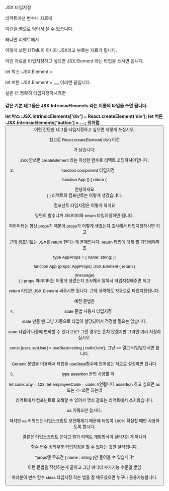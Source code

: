 JSX 타입지정

 

리액트에선 변수나 자료에 <div></div> 이런걸 쌩으로 담아서 쓸 수 있습니다. 

왜냐면 리액트에서 <div></div> 이렇게 쓰면 HTML이 아니라 JSX라고 부르는 자료가 됩니다. 

이런 자료를 타입지정하고 싶으면 JSX.Element 라는 타입을 쓰시면 됩니다.

let 박스 :JSX.Element = <div></div>
let 버튼 :JSX.Element = <button></button>
이러면 끝입니다.

 

 

실은 더 정확히 타입지정하시려면

<div> <a> <h4> 같은 기본 태그들은 JSX.IntrinsicElements 라는 이름의 타입을 쓰면 됩니다.

 

let 박스 :JSX.IntrinsicElements['div'] = React.createElement('div');
let 버튼 :JSX.IntrinsicElements['button'] = <button></button>;
위처럼 <button> 이런 간단한 태그를 타입지정하고 싶으면 저렇게 쓰십시오.

참고로 React.createElement('div') 이건 <div></div> 가 남습니다.

JSX 안쓰면 createElement 라는 이상한 함수로 리액트 코딩하셔야합니다. 

 

 

 

 

 

 

 

3. function component 타입지정

 

function App () {
  return (
    <div>안녕하세요</div>
  )
}
리액트의 컴포넌트는 이렇게 생겼습니다.

컴포넌트 타입지정은 어떻게 하게요

당연히 함수니까 파라미터와 return 타입지정하면 됩니다. 

파라미터는 항상 props기 때문에 props가 어떻게 생겼는지 조사해서 타입지정하시면 되고 

근데 컴포넌트는 JSX를 return 한다는게 문제입니다. return 타입에 대체 뭘 기입해야하죠 

 

 

 

type AppProps = {
  name: string;
}; 

function App (props: AppProps) :JSX.Element {
  return (
    <div>{message}</div>
  )
}
props 파라미터는 어떻게 생겼는지 조사해서 알아서 타입지정해주면 되고

return 타입은 JSX.Element 써주시면 됩니다. 근데 생략해도 자동으로 타입지정됩니다. 

 

 

 

 

 

예전 문법은
 

 

 

 

4. state 문법 사용시 타입지정 

 

state 만들 땐 그냥 자동으로 타입이 할당되어서 걱정할 필요는 없습니다.

state 타입이 나중에 변화할 수 있다고요? 그런 경우는 흔치 않겠지만 그러면 미리 지정하십시오. 

 const [user, setUser] = useState<string | null>('kim');
그냥 <> 열고 타입넣으시면 됩니다.

Generic 문법을 이용해서 타입을 useState함수에 집어넣는 식으로 설정하면 됩니다. 

 

 

 

 

 

 

 

 

5. type assertion 문법 사용할 때 

 

let code: any = 123; 
let employeeCode = <number> code; //안됩니다
assertion 하고 싶으면 as 또는 <> 쓰면 되는데

리액트에서 컴포넌트로 오해할 수 있어서 꺾쇠 괄호는 리액트에서 쓰지않습니다.

as 키워드만 씁시다.

하지만 as 키워드는 타입스크립트 보안해제기 때문에 타입이 100% 확실할 때만 사용하도록 합시다. 

 

 

 

 

 

결론은 타입스크립트 쓴다고 뭔가 리액트 개발방식이 달라지는게 아니라

함수 변수 정의부분 타입지정을 할 수 있다는 것만 달라집니다. 

"props엔 무조건 { name : string }만 들어올 수 있습니다"

이런 문법을 작성하는게 끝이고 그냥 에디터 부가기능 수준일 뿐임 

여러분이 변수 함수 class 타입지정 하는 법을 잘 배우셨으면 누구나 응용가능합니다.

